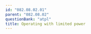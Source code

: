 ```yaml
---
id: "082.08.02.01"
parent: "082.08.02"
questionBank: "atpl"
title: Operating with limited power
---
```

